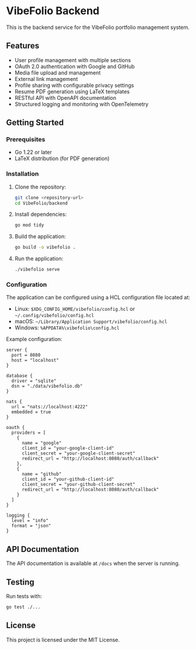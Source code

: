 # VibeFolio Backend

This is the backend service for the VibeFolio portfolio management system.

## Features

- User profile management with multiple sections
- OAuth 2.0 authentication with Google and GitHub
- Media file upload and management
- External link management
- Profile sharing with configurable privacy settings
- Resume PDF generation using LaTeX templates
- RESTful API with OpenAPI documentation
- Structured logging and monitoring with OpenTelemetry

## Getting Started

### Prerequisites

- Go 1.22 or later
- LaTeX distribution (for PDF generation)

### Installation

1. Clone the repository:
   ```bash
   git clone <repository-url>
   cd VibeFolio/backend
   ```

2. Install dependencies:
   ```bash
   go mod tidy
   ```

3. Build the application:
   ```bash
   go build -o vibefolio .
   ```

4. Run the application:
   ```bash
   ./vibefolio serve
   ```

### Configuration

The application can be configured using a HCL configuration file located at:
- Linux: `$XDG_CONFIG_HOME/vibefolio/config.hcl` or `~/.config/vibefolio/config.hcl`
- macOS: `~/Library/Application Support/vibefolio/config.hcl`
- Windows: `%APPDATA%\vibefolio\config.hcl`

Example configuration:
```hcl
server {
  port = 8080
  host = "localhost"
}

database {
  driver = "sqlite"
  dsn = "./data/vibefolio.db"
}

nats {
  url = "nats://localhost:4222"
  embedded = true
}

oauth {
  providers = [
    {
      name = "google"
      client_id = "your-google-client-id"
      client_secret = "your-google-client-secret"
      redirect_url = "http://localhost:8080/auth/callback"
    },
    {
      name = "github"
      client_id = "your-github-client-id"
      client_secret = "your-github-client-secret"
      redirect_url = "http://localhost:8080/auth/callback"
    }
  ]
}

logging {
  level = "info"
  format = "json"
}
```

## API Documentation

The API documentation is available at `/docs` when the server is running.

## Testing

Run tests with:
```bash
go test ./...
```

## License

This project is licensed under the MIT License.